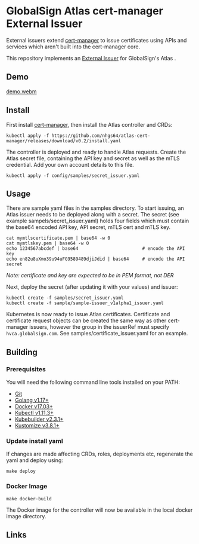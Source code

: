 
# GlobalSign Atlas cert-manager External Issuer

External issuers extend [cert-manager](https://cert-manager.io/) to issue certificates using APIs and services
which aren't built into the cert-manager core.

This repository implements an [External Issuer] for GlobalSign's Atlas .

## Demo
[demo.webm](https://user-images.githubusercontent.com/74076634/231236621-0d450b0c-b69c-4ae1-9659-ef17956b0b26.webm)

## Install

First install [cert-manager], then install the Atlas controller and CRDs:
```console
kubectl apply -f https://github.com/nhgs64/atlas-cert-manager/releases/download/v0.2/install.yaml
```
The controller is deployed and ready to handle Atlas requests.
Create the Atlas secret file, containing the API key and secret as well as the mTLS credential. Add your own account details to this file.
```console
kubectl apply -f config/samples/secret_issuer.yaml
```

## Usage

There are sample yaml files in the samples directory. To start issuing, an Atlas issuer needs to be deployed along with a secret.
The secret (see example sampels/secret_issuer.yaml) holds four fields which must contain the base64 encoded API key, API secret, 
mTLS cert and mTLS key.
```
cat mymtlscertificate.pem | base64 -w 0
cat mymtlskey.pem | base64 -w 0
echo 1234567abcdef | base64                        # encode the API key
echo en82u8uXmo39u94uFG9589489djiJdid | base64     # encode the API secret
```
*Note: certificate and key are expected to be in PEM format, not DER*

Next, deploy the secret (after updating it with your values) and issuer:
```
kubectl create -f samples/secret_issuer.yaml
kubectl create -f sample/sample-issuer_v1alpha1_issuer.yaml
```
Kubernetes is now ready to issue Atlas certificates. Certificate and certificate request objects can be created the same way 
as other cert-manager issuers, however the group in the issuerRef must specify `hvca.globalsign.com`. See samples/certificate_issuer.yaml
for an example.

## Building
### Prerequisites
You will need the following command line tools installed on your PATH:

* [Git](https://git-scm.com/)
* [Golang v1.17+](https://golang.org/)
* [Docker v17.03+](https://docs.docker.com/install/)
* [Kubectl v1.11.3+](https://kubernetes.io/docs/tasks/tools/install-kubectl/)
* [Kubebuilder v2.3.1+](https://book.kubebuilder.io/quick-start.html#installation)
* [Kustomize v3.8.1+](https://kustomize.io/)

### Update install yaml
If changes are made affecting CRDs, roles, deployments etc, regenerate the yaml and deploy using:
```
make deploy
```

### Docker Image
```
make docker-build
```
The Docker image for the controller will now be available in the local docker image directory.

## Links
[demo.webm]: https://user-images.githubusercontent.com/74076634/231236621-0d450b0c-b69c-4ae1-9659-ef17956b0b26.webm
[cert-manager]: https://cert-manager.io/docs/installation/
[External Issuer]: https://cert-manager.io/docs/contributing/external-issuers
[cert-manager Concepts Documentation]: https://cert-manager.io/docs/concepts
[Kubebuilder Book]: https://book.kubebuilder.io
[Kubebuilder Markers]: https://book.kubebuilder.io/reference/markers.html
[Distroless Docker Image]: https://github.com/GoogleContainerTools/distroless
[Configure a Security Context]: https://kubernetes.io/docs/tasks/configure-pod-container/security-context/
[kube-rbac-proxy]: https://github.com/brancz/kube-rbac-proxy
[GitHub New Release Page]: https://github.com/cert-manager/sample-external-issuer/releases/new
